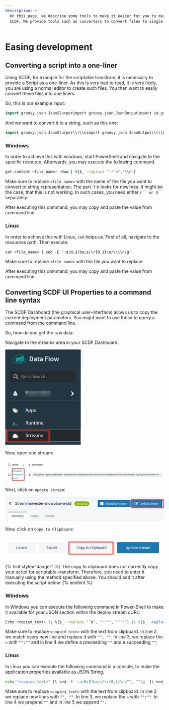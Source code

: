 ```yaml
---
description: >-
  On this page, we describe some tools to make it easier for you to develop with
  SCDF. We provide tools such as converters to convert files to single lines.
---
```


# Easing development

## Converting a script into a one-liner

Using SCDF, for example for the scriptable transform, it is necessary to provide a Script as a one-liner. As this is very bad to read, it is very likely, you are using a normal editor to create such files. You then want to easily convert these files into one liners.

So, this is our example input:

```groovy
import groovy.json.JsonSlurperimport groovy.json.JsonOutputimport io.grnry.scdfapps.scriptable.snowplow.SnowplowSerDeimport io.grnry.scdfapps.scriptable.snowplow.SnowplowCollectorPayloadimport java.nio.charset.StandardCharsetsSnowplowCollectorPayload snowplowEvent = SnowplowSerDe.deserialize(payload)JsonSlurper jsonSlurper = new JsonSlurper()if (snowplowEvent.getBody()){    def actualPayload =  jsonSlurper.parseText(snowplowEvent.getBody())    if (actualPayload?.data && actualPayload?.data[0]) {        def data = actualPayload.data[0]        if (data?.filterCriteria && data.filterCriteria.equalsIgnoreCase("a")) {            return JsonOutput.toJson(snowplowEvent)        }    }}else if (snowplowEvent.getQuerystring()) {    def data = snowplowEvent.getQuerystring()            .split('&')            .inject([:]) { map, token ->                token.split('=').with {                    def key = URLDecoder.decode(it[0], StandardCharsets.UTF_8.name())                    def value = URLDecoder.decode(it[1], StandardCharsets.UTF_8.name())                    if(map.containsKey(key)) {                        map[key] = ([] + map[key] ?: [map[key]])                        map[key].add(value)                    }                    else map[key] = value                }                map            }    if (data?.filterCriteria && data.filterCriteria.equalsIgnoreCase("a")) {        snowplowEvent.setBody(JsonOutput.toJson([data:[data]]))        return JsonOutput.toJson(snowplowEvent)    }}return null
```

And we want to convert it to a string, such as this one:

```groovy
import groovy.json.JsonSlurper\\r\\nimport groovy.json.JsonOutput\\r\\nimport io.grnry.scdfapps.scriptable.snowplow.SnowplowSerDe\\r\\nimport io.grnry.scdfapps.scriptable.snowplow.SnowplowCollectorPayload\\r\\n\\r\\nimport java.nio.charset.StandardCharsets\\r\\n\\r\\nSnowplowCollectorPayload snowplowEvent = SnowplowSerDe.deserialize(payload)\\r\\n\\r\\nJsonSlurper jsonSlurper = new JsonSlurper()\\r\\n\\r\\nif (snowplowEvent.getBody()){\\r\\n    def actualPayload =  jsonSlurper.parseText(snowplowEvent.getBody())\\r\\n    if (actualPayload?.data && actualPayload?.data[0]) {\\r\\n        def data = actualPayload.data[0]\\r\\n        if (data?.filterCriteria && data.filterCriteria.equalsIgnoreCase(\\\"a\\\")) {\\r\\n            return JsonOutput.toJson(snowplowEvent)\\r\\n        }\\r\\n    }\\r\\n}\\r\\nelse if (snowplowEvent.getQuerystring()) {\\r\\n    def data = snowplowEvent.getQuerystring()\\r\\n            .split('&')\\r\\n            .inject([:]) { map, token ->\\r\\n                token.split('=').with {\\r\\n                    def key = URLDecoder.decode(it[0], StandardCharsets.UTF_8.name())\\r\\n                    def value = URLDecoder.decode(it[1], StandardCharsets.UTF_8.name())\\r\\n                    if(map.containsKey(key)) {\\r\\n                        map[key] = ([] + map[key] ?: [map[key]])\\r\\n                        map[key].add(value)\\r\\n                    }\\r\\n                    else map[key] = value\\r\\n                }\\r\\n                map\\r\\n            }\\r\\n    if (data?.filterCriteria && data.filterCriteria.equalsIgnoreCase(\\\"a\\\")) {\\r\\n        snowplowEvent.setBody(JsonOutput.toJson([data:[data]]))\\r\\n        return JsonOutput.toJson(snowplowEvent)\\r\\n    }\\r\\n}\\r\\nreturn null
```

### Windows

In order to achieve this with windows, start PowerShell and navigate to the specific resource. Afterwards, you may execute the following command.

```bash
get-content <file_name> -Raw | %{$_ -replace "`r`n","\\n"}
```

Make sure to replace `<file_name>` with the name of the file you want to convert to string representation. The part \`r\`n looks for newlines. It might be the case, that this is not working. In such cases, you need either ```r`` or ```n`` separately.

After executing this command, you may copy and paste the value from command line.

### Linux

In order to achieve this with Linux, `sed` helps us. First of all, navigate to the resources path. Then execute:

```text
cat <file_name> | sed -E ':a;N;$!ba;s/\r{0,1}\n/\\\\n/g'
```

Make sure to replace `<file_name>` with the file you want to replace.

After executing this command, you may copy and paste the value from command line.

## Converting SCDF UI Properties to a command line syntax

The SCDF Dashboard \(the graphical user-interface\) allows us to copy the current deployment parameters. You might want to use these to query a command from the command line.

So, how do you get the raw data.

Navigate to the streams area in your SCDF Dashboard:

![](../../.gitbook/assets/grafik%20%289%29.png)

Now, open one stream:

![](../../.gitbook/assets/grafik%20%288%29.png)

Next, click on `update stream`:

![](../../.gitbook/assets/grafik%20%2810%29.png)

Now, click on `Copy to Clipboard`:

![](../../.gitbook/assets/grafik%20%287%29.png)

{% hint style="danger" %}
The copy to clipboard does not correctly copy your script for scriptable-transform. Therefore, you need to enter it manually using the method specified above. You should add it after executing the script below.
{% endhint %}

### Windows

In Windows you can execute the following command in Power-Shell to make it available for your JSON section within the deploy stream cURL:

```bash
Echo <copied_text> |\ %{$_ -replace "`n", """"", """""} |\ %{$_ -replace "=", """"":"""""} |\ %{Write-Host '""'$_'""' }
```

Make sure to replace `<copied_text>` with the text from clipboard. In line 2, we match every new line and replace it with `"", ""`. In line 3, we replace the `=` with `"":""` and in line 4 we define a preceeding `""` and a succeeding `""`.

### Linux

In Linux you can execute the following command in a console, to make the application properties available as JSON String.

```bash
echo "<copied_text>" |\ sed -E ':a;N;$!ba;s/\r{0,1}\n/"", ""/g' |\ sed -E 's/=/"":""/g' |\ (echo -n '""' && cat) |\ sed 's/$/""/'
```

Make sure to replace `<copied_text>` with the text from clipboard. In line 2 we replace new lines with `"", ""`. In line 3, we replace the `=` with `"":""`. In line 4 we prepend `""` and in line 5 we append `""`.

